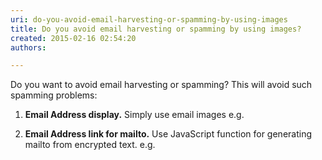 ```yaml
---
uri: do-you-avoid-email-harvesting-or-spamming-by-using-images
title: Do you avoid email harvesting or spamming by using images?
created: 2015-02-16 02:54:20
authors:

---
```





<span class='intro'> <p> Do you want to avoid email harvesting or spamming? This will avoid such spamming problems&#58; </p><ol><li><strong>Email Address display.</strong> Simply use email images e.g. 
   </li><li>
         <strong>Email Address link for mailto.</strong> Use JavaScript function for generating mailto from encrypted text. e.g.
   </li></ol> </span>




